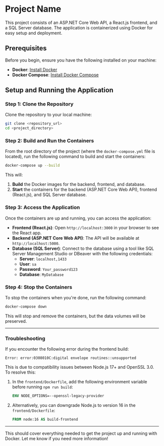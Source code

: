 
# Project Name

This project consists of an ASP.NET Core Web API, a React.js frontend, and a SQL Server database. The application is containerized using Docker for easy setup and deployment.

## Prerequisites

Before you begin, ensure you have the following installed on your machine:

- **Docker**: [Install Docker](https://docs.docker.com/get-docker/)
- **Docker Compose**: [Install Docker Compose](https://docs.docker.com/compose/install/)

## Setup and Running the Application

### Step 1: Clone the Repository

Clone the repository to your local machine:

```bash
git clone <repository_url>
cd <project_directory>
```

### Step 2: Build and Run the Containers

From the root directory of the project (where the `docker-compose.yml` file is located), run the following command to build and start the containers:

```bash
docker-compose up --build
```

This will:

1. **Build** the Docker images for the backend, frontend, and database.
2. **Start** the containers for the backend (ASP.NET Core Web API), frontend (React.js), and SQL Server database.

### Step 3: Access the Application

Once the containers are up and running, you can access the application:

- **Frontend (React.js)**: Open `http://localhost:3000` in your browser to see the React app.
- **Backend (ASP.NET Core Web API)**: The API will be available at `http://localhost:5000`.
- **Database (SQL Server)**: Connect to the database using a tool like SQL Server Management Studio or DBeaver with the following credentials:
  - **Server**: `localhost,1433`
  - **User**: `sa`
  - **Password**: `Your_password123`
  - **Database**: `MyDatabase`

### Step 4: Stop the Containers

To stop the containers when you're done, run the following command:

```bash
docker-compose down
```

This will stop and remove the containers, but the data volumes will be preserved.

---

### Troubleshooting

If you encounter the following error during the frontend build:

```
Error: error:0308010C:digital envelope routines::unsupported
```

This is due to compatibility issues between Node.js 17+ and OpenSSL 3.0. To resolve this:

1. In the `frontend/Dockerfile`, add the following environment variable before running `npm run build`:

   ```dockerfile
   ENV NODE_OPTIONS=--openssl-legacy-provider
   ```

2. Alternatively, you can downgrade Node.js to version 16 in the `frontend/Dockerfile`:

   ```dockerfile
   FROM node:16 AS build-frontend
   ```

---

This should cover everything needed to get the project up and running with Docker. Let me know if you need more information!
